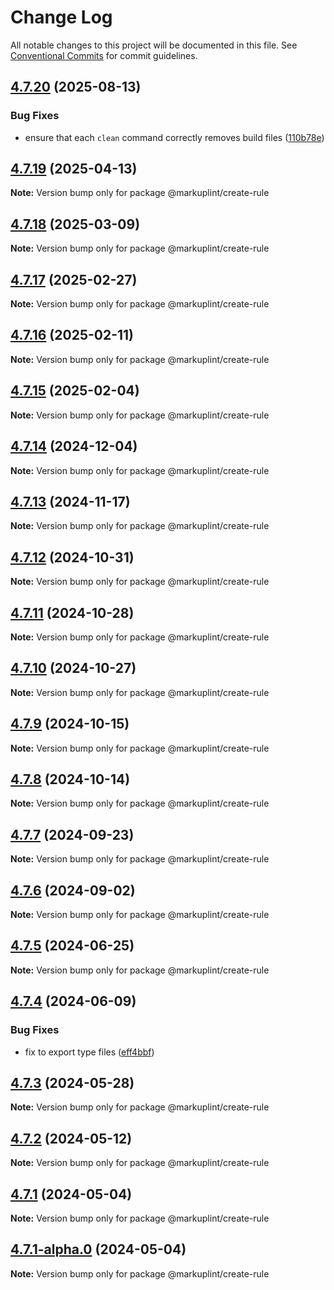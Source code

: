 # Change Log

All notable changes to this project will be documented in this file.
See [Conventional Commits](https://conventionalcommits.org) for commit guidelines.

## [4.7.20](https://github.com/markuplint/markuplint/compare/@markuplint/create-rule@4.7.19...@markuplint/create-rule@4.7.20) (2025-08-13)

### Bug Fixes

- ensure that each `clean` command correctly removes build files ([110b78e](https://github.com/markuplint/markuplint/commit/110b78e85379d29a84ca68325127344a87a570b6))

## [4.7.19](https://github.com/markuplint/markuplint/compare/@markuplint/create-rule@4.7.18...@markuplint/create-rule@4.7.19) (2025-04-13)

**Note:** Version bump only for package @markuplint/create-rule

## [4.7.18](https://github.com/markuplint/markuplint/compare/@markuplint/create-rule@4.7.17...@markuplint/create-rule@4.7.18) (2025-03-09)

**Note:** Version bump only for package @markuplint/create-rule

## [4.7.17](https://github.com/markuplint/markuplint/compare/@markuplint/create-rule@4.7.16...@markuplint/create-rule@4.7.17) (2025-02-27)

**Note:** Version bump only for package @markuplint/create-rule

## [4.7.16](https://github.com/markuplint/markuplint/compare/@markuplint/create-rule@4.7.15...@markuplint/create-rule@4.7.16) (2025-02-11)

**Note:** Version bump only for package @markuplint/create-rule

## [4.7.15](https://github.com/markuplint/markuplint/compare/@markuplint/create-rule@4.7.14...@markuplint/create-rule@4.7.15) (2025-02-04)

**Note:** Version bump only for package @markuplint/create-rule

## [4.7.14](https://github.com/markuplint/markuplint/compare/@markuplint/create-rule@4.7.13...@markuplint/create-rule@4.7.14) (2024-12-04)

**Note:** Version bump only for package @markuplint/create-rule

## [4.7.13](https://github.com/markuplint/markuplint/compare/@markuplint/create-rule@4.7.12...@markuplint/create-rule@4.7.13) (2024-11-17)

**Note:** Version bump only for package @markuplint/create-rule

## [4.7.12](https://github.com/markuplint/markuplint/compare/@markuplint/create-rule@4.7.11...@markuplint/create-rule@4.7.12) (2024-10-31)

**Note:** Version bump only for package @markuplint/create-rule

## [4.7.11](https://github.com/markuplint/markuplint/compare/@markuplint/create-rule@4.7.10...@markuplint/create-rule@4.7.11) (2024-10-28)

**Note:** Version bump only for package @markuplint/create-rule

## [4.7.10](https://github.com/markuplint/markuplint/compare/@markuplint/create-rule@4.7.9...@markuplint/create-rule@4.7.10) (2024-10-27)

**Note:** Version bump only for package @markuplint/create-rule

## [4.7.9](https://github.com/markuplint/markuplint/compare/@markuplint/create-rule@4.7.8...@markuplint/create-rule@4.7.9) (2024-10-15)

**Note:** Version bump only for package @markuplint/create-rule

## [4.7.8](https://github.com/markuplint/markuplint/compare/@markuplint/create-rule@4.7.7...@markuplint/create-rule@4.7.8) (2024-10-14)

**Note:** Version bump only for package @markuplint/create-rule

## [4.7.7](https://github.com/markuplint/markuplint/compare/@markuplint/create-rule@4.7.6...@markuplint/create-rule@4.7.7) (2024-09-23)

**Note:** Version bump only for package @markuplint/create-rule

## [4.7.6](https://github.com/markuplint/markuplint/compare/@markuplint/create-rule@4.7.5...@markuplint/create-rule@4.7.6) (2024-09-02)

**Note:** Version bump only for package @markuplint/create-rule

## [4.7.5](https://github.com/markuplint/markuplint/compare/@markuplint/create-rule@4.7.4...@markuplint/create-rule@4.7.5) (2024-06-25)

**Note:** Version bump only for package @markuplint/create-rule

## [4.7.4](https://github.com/markuplint/markuplint/compare/@markuplint/create-rule@4.7.3...@markuplint/create-rule@4.7.4) (2024-06-09)

### Bug Fixes

- fix to export type files ([eff4bbf](https://github.com/markuplint/markuplint/commit/eff4bbfd127574809dc5e15d7cafe87699758ee0))

## [4.7.3](https://github.com/markuplint/markuplint/compare/@markuplint/create-rule@4.7.2...@markuplint/create-rule@4.7.3) (2024-05-28)

**Note:** Version bump only for package @markuplint/create-rule

## [4.7.2](https://github.com/markuplint/markuplint/compare/@markuplint/create-rule@4.7.1...@markuplint/create-rule@4.7.2) (2024-05-12)

**Note:** Version bump only for package @markuplint/create-rule

## [4.7.1](https://github.com/markuplint/markuplint/compare/@markuplint/create-rule@4.7.1-alpha.0...@markuplint/create-rule@4.7.1) (2024-05-04)

**Note:** Version bump only for package @markuplint/create-rule

## [4.7.1-alpha.0](https://github.com/markuplint/markuplint/compare/@markuplint/create-rule@4.7.0...@markuplint/create-rule@4.7.1-alpha.0) (2024-05-04)

**Note:** Version bump only for package @markuplint/create-rule
